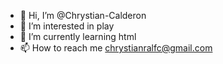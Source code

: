 - 👋 Hi, I’m @Chrystian-Calderon
- 👀 I’m interested in play
- 🌱 I’m currently learning html
- 📫 How to reach me chrystianralfc@gmail.com

<!---
Chrystian-Calderon/Chrystian-Calderon is a ✨ special ✨ repository because its `README.md` (this file) appears on your GitHub profile.
You can click the Preview link to take a look at your changes.
--->
